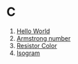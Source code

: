 # C
1. [Hello World](1_Hello%20World/readme.md)
2. [Armstrong number](2_Armstrong%20Number/readme.md)
3. [Resistor Color](3_Resistor%20Color/readme.md)
4. [Isogram](4_Isogram/readme.md)